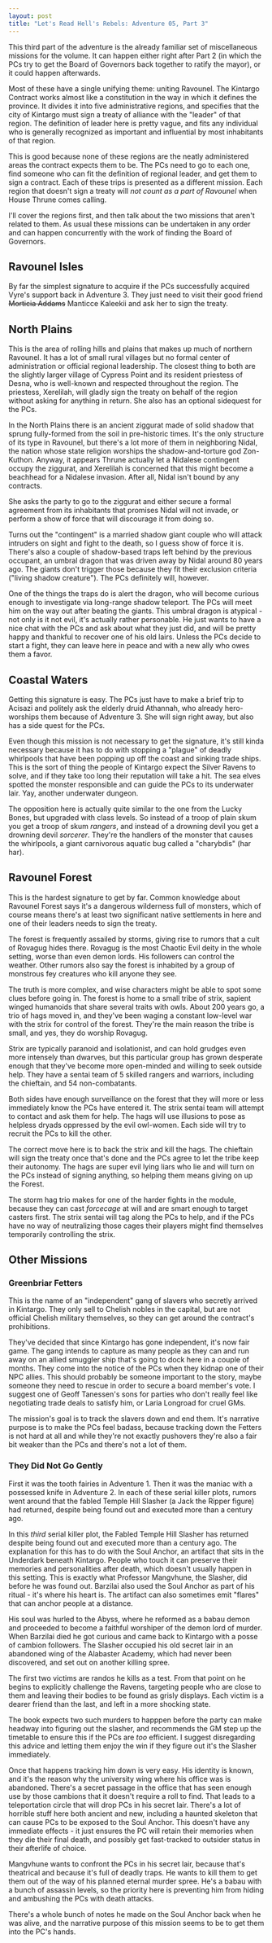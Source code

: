 ```yaml
---
layout: post
title: "Let's Read Hell's Rebels: Adventure 05, Part 3"
---
```


This third part of the adventure is the already familiar set of miscellaneous
missions for the volume. It can happen either right after Part 2 (in which the
PCs try to get the Board of Governors back together to ratify the mayor), or it
could happen afterwards.

Most of these have a single unifying theme: uniting Ravounel. The Kintargo
Contract works almost like a constitution in the way in which it defines the
province. It divides it into five administrative regions, and specifies that the
city of Kintargo must sign a treaty of alliance with the "leader" of that
region. The definition of leader here is pretty vague, and fits any individual
who is generally recognized as important and influential by most inhabitants of
that region.

This is good because none of these regions are the neatly administered areas the
contract expects them to be. The PCs need to go to each one, find someone who
can fit the definition of regional leader, and get them to sign a contract. Each
of these trips is presented as a different mission. Each region that doesn't
sign a treaty will _not count as a part of Ravounel_ when House Thrune comes
calling.

I'll cover the regions first, and then talk about the two missions that aren't
related to them. As usual these missions can be undertaken in any order and can
happen concurrently with the work of finding the Board of Governors.

## Ravounel Isles

By far the simplest signature to acquire if the PCs successfully acquired Vyre's
support back in Adventure 3. They just need to visit their good friend
~~Morticia Addams~~ Manticce Kaleekii and ask her to sign the treaty.

## North Plains

This is the area of rolling hills and plains that makes up much of northern
Ravounel. It has a lot of small rural villages but no formal center of
administration or official regional leadership. The closest thing to both are
the slightly larger village of Cypress Point and its resident priestess of
Desna, who is well-known and respected throughout the region. The priestess,
Xerelilah, will gladly sign the treaty on behalf of the region without asking
for anything in return. She also has an optional sidequest for the PCs.

In the North Plains there is an ancient ziggurat made of solid shadow that
sprung fully-formed from the soil in pre-historic times. It's the only structure
of its type in Ravounel, but there's a lot more of them in neighboring Nidal,
the nation whose state religion worships the shadow-and-torture god
Zon-Kuthon. Anyway, it appears Thrune actually let a Nidalese contingent occupy
the ziggurat, and Xerelilah is concerned that this might become a beachhead for
a Nidalese invasion. After all, Nidal isn't bound by any contracts.

She asks the party to go to the ziggurat and either secure a formal agreement
from its inhabitants that promises Nidal will not invade, or perform a show of
force that will discourage it from doing so.

Turns out the "contingent" is a married shadow giant couple who will attack
intruders on sight and fight to the death, so I guess show of force it
is. There's also a couple of shadow-based traps left behind by the previous
occupant, an umbral dragon that was driven away by Nidal around 80 years
ago. The giants don't trigger those because they fit their exclusion criteria
("living shadow creature"). The PCs definitely will, however.

One of the things the traps do is alert the dragon, who will become curious
enough to investigate via long-range shadow teleport. The PCs will meet him on
the way out after beating the giants. This umbral dragon is atypical - not only
is it not evil, it's actually rather personable. He just wants to have a nice
chat with the PCs and ask about what they just did, and will be pretty happy and
thankful to recover one of his old lairs. Unless the PCs decide to start a
fight, they can leave here in peace and with a new ally who owes them a favor.

## Coastal Waters

Getting this signature is easy. The PCs just have to make a brief trip to
Acisazi and politely ask the elderly druid Athannah, who already hero-worships
them because of Adventure 3. She will sign right away, but also has a side quest
for the PCs.

Even though this mission is not necessary to get the signature, it's still kinda
necessary because it has to do with stopping a "plague" of deadly whirlpools
that have been popping up off the coast and sinking trade ships. This is the
sort of thing the people of Kintargo expect the Silver Ravens to solve, and if
they take too long their reputation will take a hit. The sea elves spotted the
monster responsible and can guide the PCs to its underwater lair. Yay, another
underwater dungeon.

The opposition here is actually quite similar to the one from the Lucky Bones,
but upgraded with class levels. So instead of a troop of plain skum you get a
troop of skum _rangers_, and instead of a drowning devil you get a drowning
devil _sorcerer_. They're the handlers of the monster that causes the
whirlpools, a giant carnivorous aquatic bug called a "charybdis" (har har).

## Ravounel Forest

This is the hardest signature to get by far. Common knowledge about Ravounel
Forest says it's a dangerous wilderness full of monsters, which of course means
there's at least two significant native settlements in here and one of their
leaders needs to sign the treaty.

The forest is frequently assailed by storms, giving rise to rumors that a cult
of Rovagug hides there. Rovagug is the most Chaotic Evil deity in the whole
setting, worse than even demon lords. His followers can control the
weather. Other rumors also say the forest is inhabited by a group of monstrous
fey creatures who kill anyone they see.

The truth is more complex, and wise characters might be able to spot some clues
before going in. The forest is home to a small tribe of strix, sapient winged
humanoids that share several traits with owls. About 200 years go, a trio of
hags moved in, and they've been waging a constant low-level war with the strix
for control of the forest. They're the main reason the tribe is small, and yes,
they do worship Rovagug.

Strix are typically paranoid and isolationist, and can hold grudges even more
intensely than dwarves, but this particular group has grown desperate enough
that they've become more open-minded and willing to seek outside help. They have
a sentai team of 5 skilled rangers and warriors, including the chieftain, and 54
non-combatants.

Both sides have enough surveillance on the forest that they will more or less
immediately know the PCs have entered it. The strix sentai team will attempt to
contact and ask them for help. The hags will use illusions to pose as helpless
dryads oppressed by the evil owl-women. Each side will try to recruit the PCs to
kill the other.

The correct move here is to back the strix and kill the hags. The chieftain will
sign the treaty once that's done and the PCs agree to let the tribe keep their
autonomy. The hags are super evil lying liars who lie and will turn on the PCs
instead of signing anything, so helping them means giving on up the Forest.

The storm hag trio makes for one of the harder fights in the module, because
they can cast _forcecage_ at will and are smart enough to target casters
first. The strix sentai will tag along the PCs to help, and if the PCs have no
way of neutralizing those cages their players might find themselves temporarily
controlling the strix.

## Other Missions

### Greenbriar Fetters

This is the name of an "independent" gang of slavers who secretly arrived in
Kintargo. They only sell to Chelish nobles in the capital, but are not official
Chelish military themselves, so they can get around the contract's
prohibitions.

They've decided that since Kintargo has gone independent, it's now fair
game. The gang intends to capture as many people as they can and run away on an
allied smuggler ship that's going to dock here in a couple of months. They come
into the notice of the PCs when they kidnap one of their NPC allies. This should
probably be someone important to the story, maybe someone they need to rescue in
order to secure a board member's vote.  I suggest one of Geoff Tanessen's sons
for parties who don't really feel like negotiating trade deals to satisfy him,
or Laria Longroad for cruel GMs.

The mission's goal is to track the slavers down and end them. It's narrative
purpose is to make the PCs feel badass, because tracking down the Fetters is not
hard at all and while they're not exactly pushovers they're also a fair bit
weaker than the PCs and there's not a lot of them.

### They Did Not Go Gently

First it was the tooth fairies in Adventure 1. Then it was the maniac with a
possessed knife in Adventure 2. In each of these serial killer plots, rumors
went around that the fabled Temple Hill Slasher (a Jack the Ripper figure) had
returned, despite being found out and executed more than a century ago.

In this _third_ serial killer plot, the Fabled Temple Hill Slasher has returned
despite being found out and executed more than a century ago. The explanation
for this has to do with the Soul Anchor, an artifact that sits in the Underdark
beneath Kintargo. People who touch it can preserve their memories and
personalities after death, which doesn't usually happen in this setting. This is
exactly what Professor Mangvhune, the Slasher, did before he was found
out. Barzilai also used the Soul Anchor as part of his ritual - it's where his
heart is. The artifact can also sometimes emit "flares" that can anchor people
at a distance.

His soul was hurled to the Abyss, where he reformed as a babau demon and
proceeded to become a faithful worshiper of the demon lord of murder. When
Barzilai died he got curious and came back to Kintargo with a posse of cambion
followers. The Slasher occupied his old secret lair in an abandoned wing of the
Alabaster Academy, which had never been discovered, and set out on another
killing spree.

The first two victims are randos he kills as a test. From that point on he
begins to explicitly challenge the Ravens, targeting people who are close to
them and leaving their bodies to be found as grisly displays. Each victim is
a dearer friend than the last, and left in a more shocking state.

The book expects two such murders to happpen before the party can make headway
into figuring out the slasher, and recommends the GM step up the timetable to
ensure this if the PCs are _too_ efficient. I suggest disregarding this advice
and letting them enjoy the win if they figure out it's the Slasher immediately.

Once that happens tracking him down is very easy. His identity is known, and
it's the reason why the university wing where his office was is
abandoned. There's a secret passage in the office that has seen enough use by
those cambions that it doesn't require a roll to find. That leads to a
teleportation circle that will drop PCs in his secret lair. There's a lot of
horrible stuff here both ancient and new, including a haunted skeleton that can
cause PCs to be exposed to the Soul Anchor. This doesn't have any immediate
effects - it just ensures the PC will retain their memories when they die their
final death, and possibly get fast-tracked to outsider status in their afterlife
of choice.

Mangvhune wants to confront the PCs in his secret lair, because that's
theatrical and because it's full of deadly traps. He wants to kill them to get
them out of the way of his planned eternal murder spree. He's a babau with a
bunch of assassin levels, so the priority here is preventing him from hiding and
ambushing the PCs with death attacks.

There's a whole bunch of notes he made on the Soul Anchor back when he was
alive, and the narrative purpose of this mission seems to be to get them into
the PC's hands.
